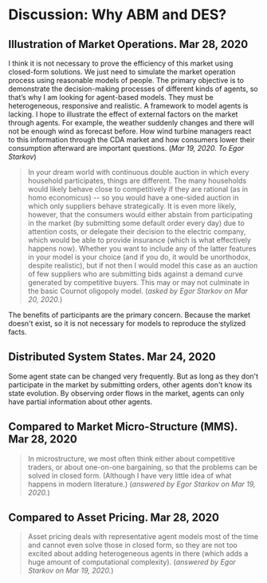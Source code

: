 
# Discussion: Why ABM and DES?

## Illustration of Market Operations. Mar 28, 2020

I think it is not necessary to prove the efficiency of this market using closed-form solutions. We just need to simulate the market operation process using reasonable models of people. The primary objective is to demonstrate the decision-making processes of different kinds of agents, so that’s why I am looking for agent-based models. They must be heterogeneous, responsive and realistic. A framework to model agents is lacking. I hope to illustrate the effect of external factors on the market through agents. For example, the weather suddenly changes and there will not be enough wind as forecast before. How wind turbine managers react to this information through the CDA market and how consumers lower their consumption afterward are important questions. (_Mar 19, 2020. To Egor Starkov_)

> In your dream world with continuous double auction in which every household participates, things are different. The many households would likely behave close to competitively if they are rational (as in homo economicus) -- so you would have a one-sided auction in which only suppliers behave strategically. It is even more likely, however, that the consumers would either abstain from participating in the market (by submitting some default order every day) due to attention costs, or delegate their decision to the electric company, which would be able to provide insurance (which is what effectively happens now). Whether you want to include any of the latter features in your model is your choice (and if you do, it would be unorthodox, despite realistic), but if not then I would model this case as an auction of few suppliers who are submitting bids against a demand curve generated by competitive buyers. This may or may not culminate in the basic Cournot oligopoly model. (_asked by Egor Starkov on Mar 20, 2020._)

The benefits of participants are the primary concern. Because the market doesn't exist, so it is not necessary for models to reproduce the stylized facts.

## Distributed System States. Mar 24, 2020

Some agent state can be changed very frequently. But as long as they don't participate in the market by submitting orders, other agents don't know its state evolution. By observing order flows in the market, agents can only have partial information about other agents.

## Compared to Market Micro-Structure (MMS). Mar 28, 2020

> In microstructure, we most often think either about competitive traders, or about one-on-one bargaining, so that the problems can be solved in closed form. (Although I have very little idea of what happens in modern literature.) (_answered by Egor Starkov on Mar 19, 2020._)

## Compared to Asset Pricing. Mar 28, 2020

> Asset pricing deals with representative agent models most of the time and cannot even solve those in closed form, so they are not too excited about adding heterogeneous agents in there (which adds a huge amount of computational complexity). (_answered by Egor Starkov on Mar 19, 2020._)
